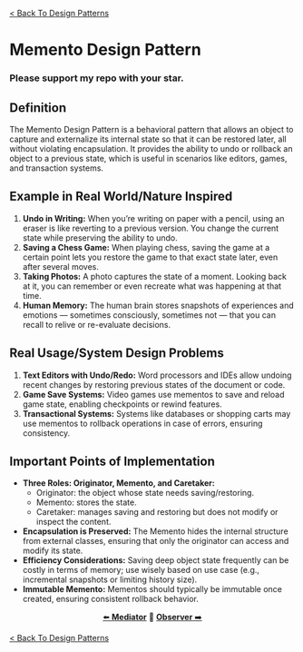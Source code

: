[< Back To Design Patterns](../../../)

# Memento Design Pattern
### Please support my repo with your star.

## Definition
The Memento Design Pattern is a behavioral pattern that allows an object to capture and externalize its internal state so that it can be restored later, all without violating encapsulation. It provides the ability to undo or rollback an object to a previous state, which is useful in scenarios like editors, games, and transaction systems.

## Example in Real World/Nature Inspired
1. **Undo in Writing:** When you’re writing on paper with a pencil, using an eraser is like reverting to a previous version. You change the current state while preserving the ability to undo.
2. **Saving a Chess Game:** When playing chess, saving the game at a certain point lets you restore the game to that exact state later, even after several moves.
3. **Taking Photos:** A photo captures the state of a moment. Looking back at it, you can remember or even recreate what was happening at that time.
4. **Human Memory:** The human brain stores snapshots of experiences and emotions — sometimes consciously, sometimes not — that you can recall to relive or re-evaluate decisions.

## Real Usage/System Design Problems
1. **Text Editors with Undo/Redo:** Word processors and IDEs allow undoing recent changes by restoring previous states of the document or code.
2. **Game Save Systems:** Video games use mementos to save and reload game state, enabling checkpoints or rewind features.
3. **Transactional Systems:** Systems like databases or shopping carts may use mementos to rollback operations in case of errors, ensuring consistency.

## Important Points of Implementation
- **Three Roles: Originator, Memento, and Caretaker:** 
  - Originator: the object whose state needs saving/restoring.
  - Memento: stores the state.
  - Caretaker: manages saving and restoring but does not modify or inspect the content.
- **Encapsulation is Preserved:** The Memento hides the internal structure from external classes, ensuring that only the originator can access and modify its state.
- **Efficiency Considerations:** Saving deep object state frequently can be costly in terms of memory; use wisely based on use case (e.g., incremental snapshots or limiting history size).
- **Immutable Memento:** Mementos should typically be immutable once created, ensuring consistent rollback behavior.

<p align="center">
  <a href="../../behavioral/mediator">⬅️ <strong>Mediator</strong></a>
  🔸
  <a href="../../behavioral/observer"><strong>Observer</strong> ➡️</a>
</p>

[< Back To Design Patterns](../../../)
